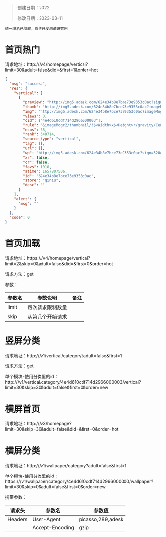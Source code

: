 > 创建日期：2022
>
> 修改日期：2023-03-11


```
统一域名已隐藏，仅供开发测试研究用
```



#

# 首页热门

请求地址：http:///v4/homepage/vertical?limit=30&adult=false&did=&first=1&order=hot

```json
{
  "msg": "success",
  "res": {
    "vertical": [
      {
        "preview": "http://img5.adesk.com/624e34b8e7bce73e9353c0ac?sign=320e4da8002574ffceb0af6c5551aa8a&t=63311e07",
        "thumb": "http://img5.adesk.com/624e34b8e7bce73e9353c0ac?imageMogr2/thumbnail/!350x540r/gravity/Center/crop/350x540&sign=320e4da8002574ffceb0af6c5551aa8a&t=63311e07",
        "img": "http://img5.adesk.com/624e34b8e7bce73e9353c0ac?imageMogr2/thumbnail/!1080x1920r/gravity/Center/crop/1080x1920&sign=320e4da8002574ffceb0af6c5551aa8a&t=63311e07",
        "views": 0,
        "cid": ["4e4d610cdf714d2966000003"],
        "rule": "&imageMogr2/thumbnail/!$<Width>x$<Height>r/gravity/Center/crop/$<Width>x$<Height>",
        "ncos": 68,
        "rank": 348714,
        "source_type": "vertical",
        "tag": [],
        "url": [],
        "wp": "http://img5.adesk.com/624e34b8e7bce73e9353c0ac?sign=320e4da8002574ffceb0af6c5551aa8a&t=63311e07",
        "xr": false,
        "cr": false,
        "favs": 1018,
        "atime": 1657807506,
        "id": "624e34b8e7bce73e9353c0ac",
        "store": "qiniu",
        "desc": ""
      }
    ],
    "alert": {
      "msg": ""
    }
  },
  "code": 0
}

```





# 首页加载

请求地址：https:///v4/homepage/vertical?limit=2&skip=0&adult=false&did=&first=0&order=hot

请求方法：get

参数：

| 参数名 | 参数说明         | 备注 |
| ------ | ---------------- | ---- |
| limit  | 每次请求限制数量 |      |
| skip   | 从第几个开始请求 |      |





# 竖屏分类



请求地址：http:///v1/vertical/category?adult=false&first=1

请求方法：get



单个模块-使用分类里的id：http:///v1/vertical/category/4e4d610cdf714d2966000003/vertical?limit=30&skip=30&adult=false&first=0&order=new





# 横屏首页

请求地址：http:///v3/homepage?limit=30&skip=30&adult=false&did=&first=0&order=hot





# 横屏分类

请求地址：http:///v1/wallpaper/category?adult=false&first=1



单个模块-使用分类里的id：https:///v1/wallpaper/category/4e4d610cdf714d2966000000/wallpaper?limit=30&skip=0&adult=false&first=0&order=new

携带参数：

| 请求头  | 参数名          | 参数值            |
| ------- | --------------- | ----------------- |
| Headers | User-Agent      | picasso,289,adesk |
|         | Accept-Encoding | gzip              |



